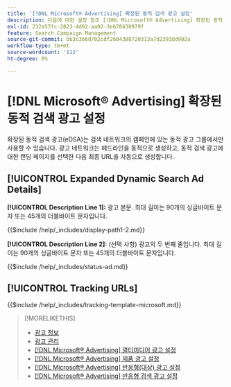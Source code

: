 ```yaml
---
title: '[!DNL Microsoft® Advertising] 확장된 동적 검색 광고 설정'
description: 다음에 대한 설정 참조 [!DNL Microsoft® Advertising] 확장된 동적 검색 광고.
exl-id: 232a57fc-2823-4d82-aa02-3e670430979f
feature: Search Campaign Management
source-git-commit: bb3c366d702cdf2604388720313a7d23938d902a
workflow-type: tm+mt
source-wordcount: '112'
ht-degree: 0%

---
```


# [!DNL Microsoft® Advertising] 확장된 동적 검색 광고 설정

확장된 동적 검색 광고(eDSA)는 검색 네트워크의 캠페인에 있는 동적 광고 그룹에서만 사용할 수 있습니다. 광고 네트워크는 헤드라인을 동적으로 생성하고, 동적 검색 광고에 대한 랜딩 페이지를 선택한 다음 최종 URL을 자동으로 생성합니다.

## [!UICONTROL Expanded Dynamic Search Ad Details]

**[!UICONTROL Description Line 1]:** 광고 본문. 최대 길이는 90개의 싱글바이트 문자 또는 45개의 더블바이트 문자입니다.

<!-- **[!UICONTROL Display Path 1]**, **[!UICONTROL Display Path 2]:** -->

{{$include /help/_includes/display-path1-2.md}}

**[!UICONTROL Description Line 2]:** (선택 사항) 광고의 두 번째 줄입니다. 최대 길이는 90개의 싱글바이트 문자 또는 45개의 더블바이트 문자입니다.

<!-- **[!UICONTROL Status]:** -->

{{$include /help/_includes/status-ad.md}}

## [!UICONTROL Tracking URLs]

<!-- **[!UICONTROL Tracking Template URl]:** -->

{{$include /help/_includes/tracking-template-microsoft.md}}

>[!MORELIKETHIS]
>
>* [광고 정보](ad-about.md)
>* [광고 관리](ad-manage.md)
>* [[!DNL Microsoft® Advertising] 멀티미디어 광고 설정](ad-settings-microsoft-multimedia.md)
>* [[!DNL Microsoft® Advertising] 제품 광고 설정](ad-settings-microsoft-product.md)
>* [[!DNL Microsoft® Advertising] 반응형(대상) 광고 설정](ad-settings-microsoft-responsive.md)
>* [[!DNL Microsoft® Advertising] 반응형 검색 광고 설정](ad-settings-microsoft-rsa.md)
